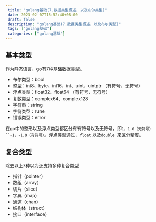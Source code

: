 ```yaml
--- 
 title: "golang基础(7.数据类型概述，以及布尔类型)" 
 date: 2023-02-07T15:52:40+08:00 
 draft: false 
 description: "golang基础(7.数据类型概述，以及布尔类型)" 
 tags: ["golang基础"] 
 categories: ["golang基础"] 
---
```

## 基本类型
作为静态语言，go有7种基础数据类型。

- 布尔类型：bool
- 整型：int8、byte、int16、int、uint、uintptr （有符号，无符号）
- 浮点类型：float32、float64 （有符号，无符号）
- 复数类型：complex64、complex128
- 字符串：string
- 字符类型：rune
- 错误类型：error

在go中的整形以及浮点类型都区分有有符号以及无符号，即`1，1.0（无符号）``-1，-1.9（有符号）`。浮点类型通过，`float` 以及`double `来区分精度。

## 复合类型
除去以上7种以为还支持多种复合类型

- 指针（pointer）
- 数组（array）
- 切片（slice）
- 字典（map）
- 通道（chan）
- 结构体（struct）
- 接口（interface）
